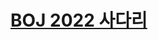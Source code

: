 # [BOJ 2022 사다리](https://www.acmicpc.net/problem/2022)
<!--tags: binary search, geom, math, pythagoras thm-->
